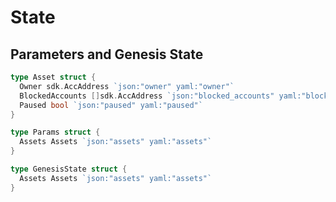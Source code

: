 <!--
order: 2
-->

# State

## Parameters and Genesis State

```go // TODO
type Asset struct {
  Owner sdk.AccAddress `json:"owner" yaml:"owner"`
  BlockedAccounts []sdk.AccAddress `json:"blocked_accounts" yaml:"blocked_accounts"`
  Paused bool `json:"paused" yaml:"paused"`
}

type Params struct {
  Assets Assets `json:"assets" yaml:"assets"`
}

type GenesisState struct {
  Assets Assets `json:"assets" yaml:"assets"`
}
```
